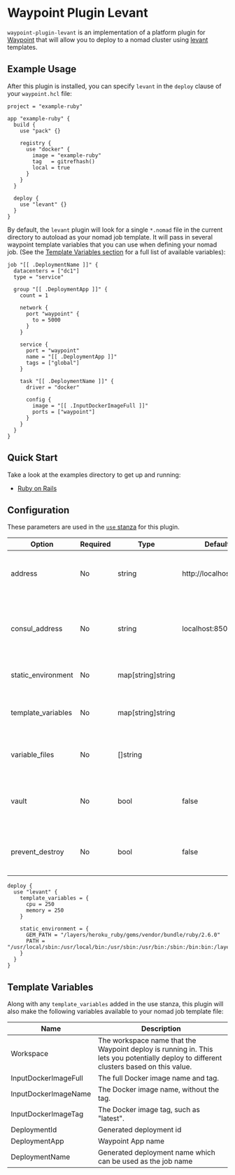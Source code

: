# Waypoint Plugin Levant

`waypoint-plugin-levant` is an implementation of a platform plugin for
[Waypoint](https://github.com/hashicorp/waypoint) that will allow you to deploy
to a nomad cluster using [levant](https://github.com/hashicorp/levant)
templates.

## Example Usage

After this plugin is installed, you can specify `levant` in the `deploy` clause
of your `waypoint.hcl` file:

```hcl
project = "example-ruby"

app "example-ruby" {
  build {
    use "pack" {}

    registry {
      use "docker" {
        image = "example-ruby"
        tag   = gitrefhash()
        local = true
      }
    }
  }

  deploy {
    use "levant" {}
  }
}
```

By default, the `levant` plugin will look for a single `*.nomad` file in the current
directory to autoload as your nomad job template. It will pass in several
waypoint template variables that you can use when defining your nomad job. (See
the [Template Variables section](#template-variables) for a full list of
available variables):

```hcl
job "[[ .DeploymentName ]]" {
  datacenters = ["dc1"]
  type = "service"

  group "[[ .DeploymentApp ]]" {
    count = 1

    network {
      port "waypoint" {
        to = 5000
      }
    }

    service {
      port = "waypoint"
      name = "[[ .DeploymentApp ]]"
      tags = ["global"]
    }

    task "[[ .DeploymentName ]]" {
      driver = "docker"

      config {
        image = "[[ .InputDockerImageFull ]]"
        ports = ["waypoint"]
      }
    }
  }
}
```

## Quick Start

Take a look at the examples directory to get up and running:

- [Ruby on Rails](examples/ruby/README.md)

## Configuration

These parameters are used in the [`use`
stanza](https://www.waypointproject.io/docs/waypoint-hcl/use) for this plugin.

| Option             | Required | Type              | Default               | Description                                                          |
|--------------------|----------|-------------------|-----------------------|----------------------------------------------------------------------|
| address            | No       | string            | http://localhost:4646 | The HTTP API endpoint for Nomad where all calls will be made.        |
| consul_address     | No       | string            | localhost:8500        | The Consul host and port to use when making Consul KeyValue lookups. |
| static_environment | No       | map[string]string |                       | Environment variables to add to the job.                             |
| template_variables | No       | map[string]string |                       | Variables that are meant to configure the nomad job template file.   |
| variable_files     | No       | []string          |                       | The variable files to render the template with.                      |
| vault              | No       | bool              | false                 | This option makes Levant load VAULT_TOKEN from the current ENV.      |
| prevent_destroy    | No       | bool              | false                 | This option prevents Waypoint from destroying the nomad job.         |

```hcl
deploy {
  use "levant" {
    template_variables = {
      cpu = 250
      memory = 250
    }

    static_environment = {
      GEM_PATH = "/layers/heroku_ruby/gems/vendor/bundle/ruby/2.6.0"
      PATH = "/usr/local/sbin:/usr/local/bin:/usr/sbin:/usr/bin:/sbin:/bin:bin:/layers/heroku_ruby/gems/vendor/bundle/ruby/2.6.0/bin"
    }
  }
}
```

## Template Variables

Along with any `template_variables` added in the use stanza, this plugin will
also make the following variables available to your nomad job template file:

| Name                 | Description                                                                                                                            |
|----------------------|----------------------------------------------------------------------------------------------------------------------------------------|
| Workspace            | The workspace name that the Waypoint deploy is running in. This lets you potentially deploy to different clusters based on this value. |
| InputDockerImageFull | The full Docker image name and tag.                                                                                                    |
| InputDockerImageName | The Docker image name, without the tag.                                                                                                |
| InputDockerImageTag  | The Docker image tag, such as "latest".                                                                                                |
| DeploymentId         | Generated deployment id                                                                                                                |
| DeploymentApp        | Waypoint App name                                                                                                                      |
| DeploymentName       | Generated deployment name which can be used as the job name                                                                            |
